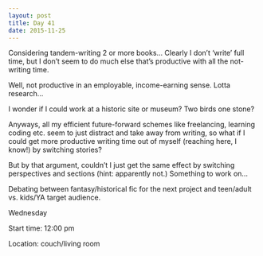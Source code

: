 ```yaml
---
layout: post
title: Day 41
date: 2015-11-25
---
```


Considering tandem-writing 2 or more books… Clearly I don’t ‘write’ full time, but I don’t seem to do much else that’s productive with all the not-writing time. 

Well, not productive in an employable, income-earning sense. Lotta research… 

I wonder if I could work at a historic site or museum? Two birds one stone? 

Anyways, all my efficient future-forward schemes like freelancing, learning coding etc. seem to just distract and take away from writing, so what if I could get more productive writing time out of myself (reaching here, I know!) by switching stories? 

But by that argument, couldn’t I just get the same effect by switching perspectives and sections (hint: apparently not.) Something to work on… 

Debating between fantasy/historical fic for the next project and teen/adult vs. kids/YA target audience. 


Wednesday

Start time: 12:00 pm

Location: couch/living room
